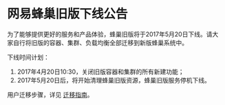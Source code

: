 # 网易蜂巢旧版下线公告

为了能够提供更好的服务和产品体验，蜂巢旧版将于2017年5月20日下线。请大家自行将旧版的容器、集群、负载均衡全部迁移到新版蜂巢系统中。

下线时间计划：
1. 2017年4月20日10:30，关闭旧版容器和集群的所有新建功能；
2. 2017年5月20日后，将开始清理蜂巢旧版资源，蜂巢旧版服务停机下线。

用户迁移步骤，详见 [迁移指南](http://support.c.163.com/md.html#!容器服务/容器管理/使用指南/迁移指南.md)。